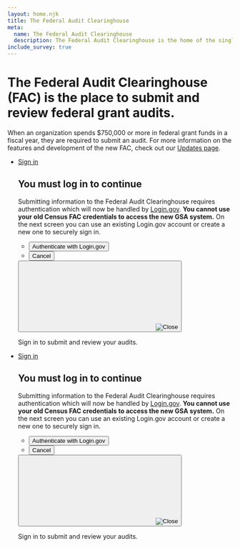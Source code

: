 ```yaml
---
layout: home.njk
title: The Federal Audit Clearinghouse
meta:
  name: The Federal Audit Clearinghouse
  description: The Federal Audit Clearinghouse is the home of the single audit process for the federal government awards system.
include_survey: true
---
```


<div class="usa-hero">
  <div class="grid-container">
    <h1 class="usa-hero__heading">
        The Federal Audit Clearinghouse (FAC) is the place to submit and review federal
        grant audits.
    </h1>
    <p class="intro-text">
        When an organization spends $750,000 or more in federal grant funds in a fiscal year, they are required to submit an audit. For more information on the features and development of the new FAC, check out our <a href=https://www.fac.gov/info/updates>Updates page</a>.
    </p>
     <ul class="usa-card-group flex-align-center flex-justify-center">
        <li class="usa-card desktop:grid-col-6">
            <div class="usa-card__container">
                <div>
                    <a class="usa-button sign-in-button"
                        aria-controls="login-modal"
                        href="https://app.fac.gov/openid/login/">Sign in</a>
                        <div class="usa-modal usa-modal--lg"
                     id="main-login-modal"
                     aria-labelledby="login-modal-heading"
                     aria-describedby="login-modal-description">
                    <div class="usa-modal__content">
                        <div class="usa-modal__main">
                            <h2 class="usa-modal__heading" id="login-modal-heading">You must log in to continue</h2>
                            <div id="login-modal-description">
                                <p>
                                    Submitting information to the Federal Audit Clearinghouse requires authentication
                                    which will now be handled by <a href="http://login.gov">Login.gov</a>.
                                    <strong>You cannot use your old Census FAC credentials to access the new GSA
                                        system.</strong> On the next screen you can use an existing Login.gov
                                        account or create a new one to securely sign in.
                                    </p>
                                </div>
                                <div class="usa-modal__footer">
                                    <ul class="usa-button-group">
                                        <li class="usa-button-group__item">
                                            <a href="https://app.fac.gov/openid/login/">
                                                <button type="button"
                                                        class="usa-button sign-in-button"
                                                        id="sign-in"
                                                        data-close-modal>Authenticate with Login.gov</button>
                                            </a>
                                        </li>
                                        <li class="usa-button-group__item">
                                            <button type="button"
                                                    class="usa-button usa-button--unstyled padding-105 text-center"
                                                    data-close-modal>Cancel</button>
                                        </li>
                                    </ul>
                                </div>
                            </div>
                            <button class="usa-button usa-modal__close"
                                    aria-label="Close this window"
                                    data-close-modal>
                                <svg class="usa-icon" aria-hidden="true" focusable="false" role="img">
                                  <img src="{{ config.baseUrl }}assets/img/usa-icons/close.svg" role="img" alt="Close" />
                                </svg>
                            </button>
                        </div>
                    </div>
                </div>
                <p class="usa-card__body">Sign in to submit and review your audits.</p>
            </div>
        </li>
    </ul>
         <ul class="usa-card-group flex-align-center flex-justify-center">
        <li class="usa-card desktop:grid-col-6">
            <div class="usa-card__container">
                <div>
                    <a class="usa-button sign-in-button"
                        aria-controls="login-modal"
                        href="https://app.fac.gov/openid/login/">Sign in</a>
                        <div class="usa-modal usa-modal--lg"
                     id="main-login-modal"
                     aria-labelledby="login-modal-heading"
                     aria-describedby="login-modal-description">
                    <div class="usa-modal__content">
                        <div class="usa-modal__main">
                            <h2 class="usa-modal__heading" id="login-modal-heading">You must log in to continue</h2>
                            <div id="login-modal-description">
                                <p>
                                    Submitting information to the Federal Audit Clearinghouse requires authentication
                                    which will now be handled by <a href="http://login.gov">Login.gov</a>.
                                    <strong>You cannot use your old Census FAC credentials to access the new GSA
                                        system.</strong> On the next screen you can use an existing Login.gov
                                        account or create a new one to securely sign in.
                                    </p>
                                </div>
                                <div class="usa-modal__footer">
                                    <ul class="usa-button-group">
                                        <li class="usa-button-group__item">
                                            <a href="https://app.fac.gov/openid/login/">
                                                <button type="button"
                                                        class="usa-button sign-in-button"
                                                        id="sign-in"
                                                        data-close-modal>Authenticate with Login.gov</button>
                                            </a>
                                        </li>
                                        <li class="usa-button-group__item">
                                            <button type="button"
                                                    class="usa-button usa-button--unstyled padding-105 text-center"
                                                    data-close-modal>Cancel</button>
                                        </li>
                                    </ul>
                                </div>
                            </div>
                            <button class="usa-button usa-modal__close"
                                    aria-label="Close this window"
                                    data-close-modal>
                                <svg class="usa-icon" aria-hidden="true" focusable="false" role="img">
                                  <img src="{{ config.baseUrl }}assets/img/usa-icons/close.svg" role="img" alt="Close" />
                                </svg>
                            </button>
                        </div>
                    </div>
                </div>
                <p class="usa-card__body">Sign in to submit and review your audits.</p>
            </div>
        </li>
    </ul>
  </div>
</div>
